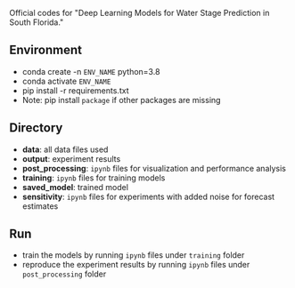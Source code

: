 ﻿
Official codes for "Deep Learning Models for Water Stage Prediction in South Florida."

## Environment
 - conda create -n `ENV_NAME` python=3.8 
 - conda activate `ENV_NAME` 
 - pip install -r requirements.txt
 - Note: pip install `package` if other packages are missing


## Directory
- **data**: all data files used
- **output**: experiment results
- **post_processing**: `ipynb` files for visualization and performance analysis
- **training**: `ipynb` files for training models
- **saved_model**: trained model
- **sensitivity**: `ipynb` files for experiments with added noise for forecast estimates

## Run
- train the models by running `ipynb` files under `training` folder
- reproduce the experiment results by running `ipynb` files under `post_processing` folder
